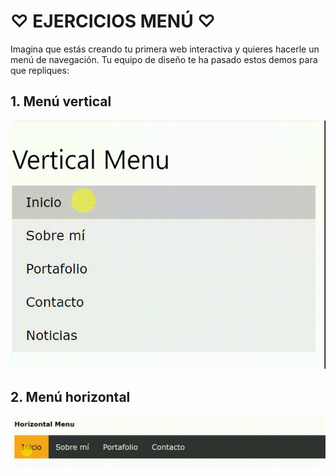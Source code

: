 # ♡ EJERCICIOS  MENÚ ♡

Imagina que estás creando tu primera web interactiva y quieres hacerle un menú de navegación. Tu equipo de diseño te ha pasado estos demos para que repliques:

## 1. Menú vertical

![1.gif](assets/images/1.gif)

## 2. Menú horizontal

![2.gif](assets/images/2.gif)
